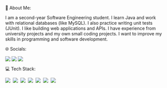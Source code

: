 💫 About Me:

I am a second-year Software Engineering student. I learn Java and work with relational databases (like MySQL). I also practice writing unit tests (JUnit). I like building web applications and APIs. I have experience from university projects and my own small coding projects. I want to improve my skills in programming and software development.

🌐 Socials:
<head>
  <style>
    .social-icons a {
      margin-right: -4px;
    }
  </style>
</head>
<body>
  <div class="social-icons" style="display: flex; gap: 8px;">
    <a href="https://t.me/nonameqwer1" target="_blank">
    <img src="https://img.shields.io/badge/Telegram-26A5E4?style=for-the-badge&logo=telegram&logoColor=white"/>
  </a>

  <a href="https://vk.com/id463759586" target="_blank">
    <img src="https://img.shields.io/badge/VK-0077FF?style=for-the-badge&logo=vk&logoColor=white"/>
  </a>

  <a href="mailto:vadimstrapko@gmail.com" target="_blank">
    <img src="https://img.shields.io/badge/Email-EA4335?style=for-the-badge&logo=gmail&logoColor=white"/>
  </a>
  </div>
</body>
<div style="display: flex; gap: 8px; flex-wrap: wrap;">
  
</div>

💻 Tech Stack:

<div style="display: flex; gap: 8px; flex-wrap: wrap;">
  <img src="https://img.shields.io/badge/HTML5-E34F26?style=for-the-badge&logo=html5&logoColor=white"/>
  <img src="https://img.shields.io/badge/CSS3-1572B6?style=for-the-badge&logo=css3&logoColor=white"/>
  <img src="https://img.shields.io/badge/JavaScript-F7DF1E?style=for-the-badge&logo=javascript&logoColor=black"/>
  <img src="https://img.shields.io/badge/TSQL-4479A1?style=for-the-badge&logo=microsoft-sql-server&logoColor=white"/>
  <img src="https://img.shields.io/badge/Java-007396?style=for-the-badge&logo=java&logoColor=white"/>
  <img src="https://img.shields.io/badge/C++-00599C?style=for-the-badge&logo=c%2B%2B&logoColor=white"/>
  <img src="https://img.shields.io/badge/C%23-239120?style=for-the-badge&logo=c-sharp&logoColor=white"/>
</div>



